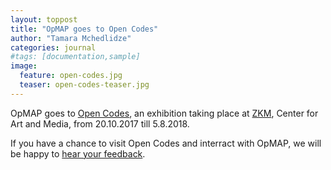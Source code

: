 ```yaml
---
layout: toppost
title: "OpMAP goes to Open Codes"
author: "Tamara Mchedlidze"
categories: journal
#tags: [documentation,sample]
image:
  feature: open-codes.jpg
  teaser: open-codes-teaser.jpg
---
```


OpMAP goes to [Open Codes](http://zkm.de/en/event/2017/10/opening-open-codes), an exhibition taking place at [ZKM](http://zkm.de/en), Center for Art and Media, from 20.10.2017 till 5.8.2018. 

If you have a chance to visit Open Codes and interract with OpMAP, we will be happy to [hear your feedback](mailto:opinionspacemap@gmail.com).

